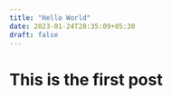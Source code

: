 ```yaml
---
title: "Hello World"
date: 2023-01-24T20:35:09+05:30
draft: false
---
```


# This is the first post
